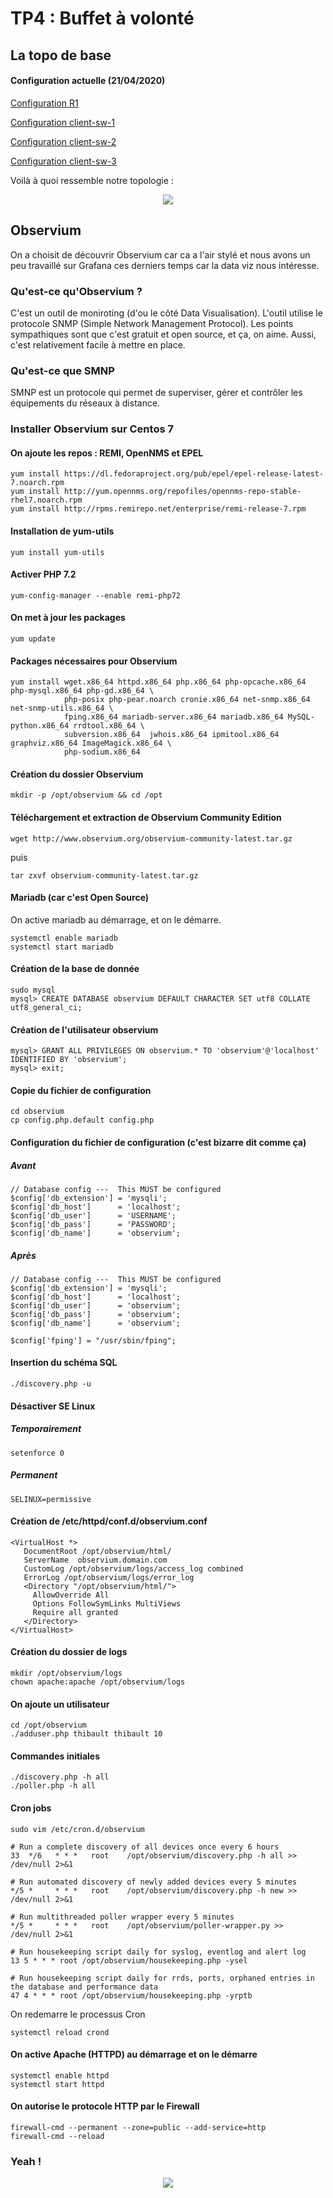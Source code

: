 # TP4 : Buffet à volonté

## La topo de base
#### Configuration actuelle (21/04/2020)

[Configuration R1](router.txt)

[Configuration client-sw-1](client-sw1.txt)

[Configuration client-sw-2](client-sw2.txt)

[Configuration client-sw-3](client-sw3.txt)

Voilà à quoi ressemble notre topologie :

<div align="center"><img src="./screens/topo.png" /></div>

## Observium

On a choisit de découvrir Observium car ca a l'air stylé et nous avons un peu travaillé sur Grafana ces derniers temps car la data viz nous intéresse.

### Qu'est-ce qu'Observium ?

C'est un outil de moniroting (d'ou le côté Data Visualisation). L'outil utilise le protocole SNMP (Simple Network Management Protocol). Les points sympathiques sont que c'est gratuit et open source, et ça, on aime. Aussi, c'est relativement facile à mettre en place.

### Qu'est-ce que SMNP

SMNP est un protocole qui permet de superviser, gérer et contrôler les équipements du réseaux à distance.

### Installer Observium sur Centos 7

#### On ajoute les repos : REMI, OpenNMS et EPEL

```
yum install https://dl.fedoraproject.org/pub/epel/epel-release-latest-7.noarch.rpm
yum install http://yum.opennms.org/repofiles/opennms-repo-stable-rhel7.noarch.rpm
yum install http://rpms.remirepo.net/enterprise/remi-release-7.rpm
```

#### Installation de yum-utils

`yum install yum-utils`

#### Activer PHP 7.2

`yum-config-manager --enable remi-php72`

#### On met à jour les packages

`yum update`

#### Packages nécessaires pour Observium

```
yum install wget.x86_64 httpd.x86_64 php.x86_64 php-opcache.x86_64 php-mysql.x86_64 php-gd.x86_64 \
            php-posix php-pear.noarch cronie.x86_64 net-snmp.x86_64 net-snmp-utils.x86_64 \
            fping.x86_64 mariadb-server.x86_64 mariadb.x86_64 MySQL-python.x86_64 rrdtool.x86_64 \
            subversion.x86_64  jwhois.x86_64 ipmitool.x86_64 graphviz.x86_64 ImageMagick.x86_64 \
            php-sodium.x86_64
```

#### Création du dossier Observium

`mkdir -p /opt/observium && cd /opt`

#### Téléchargement et extraction de Observium Community Edition

`wget http://www.observium.org/observium-community-latest.tar.gz`

puis

`tar zxvf observium-community-latest.tar.gz`

#### Mariadb (car c'est Open Source)

On active mariadb au démarrage, et on le démarre.

```
systemctl enable mariadb
systemctl start mariadb
```

#### Création de la base de donnée

```
sudo mysql
mysql> CREATE DATABASE observium DEFAULT CHARACTER SET utf8 COLLATE utf8_general_ci;
```

#### Création de l'utilisateur observium

```
mysql> GRANT ALL PRIVILEGES ON observium.* TO 'observium'@'localhost' IDENTIFIED BY 'observium';
mysql> exit;
```

#### Copie du fichier de configuration

```
cd observium
cp config.php.default config.php
```

#### Configuration du fichier de configuration (c'est bizarre dit comme ça)

##### Avant

```
// Database config ---  This MUST be configured
$config['db_extension'] = 'mysqli';
$config['db_host']      = 'localhost';
$config['db_user']      = 'USERNAME';
$config['db_pass']      = 'PASSWORD';
$config['db_name']      = 'observium';
```

##### Après

```
// Database config ---  This MUST be configured
$config['db_extension'] = 'mysqli';
$config['db_host']      = 'localhost';
$config['db_user']      = 'observium';
$config['db_pass']      = 'observium';
$config['db_name']      = 'observium';

$config['fping'] = "/usr/sbin/fping";
```

#### Insertion du schéma SQL

`./discovery.php -u`

#### Désactiver SE Linux

##### Temporairement

`setenforce 0`

##### Permanent

`SELINUX=permissive`

#### Création de /etc/httpd/conf.d/observium.conf

```
<VirtualHost *>
   DocumentRoot /opt/observium/html/
   ServerName  observium.domain.com
   CustomLog /opt/observium/logs/access_log combined
   ErrorLog /opt/observium/logs/error_log
   <Directory "/opt/observium/html/">
     AllowOverride All
     Options FollowSymLinks MultiViews
     Require all granted
   </Directory>
</VirtualHost>
```

#### Création du dossier de logs

```
mkdir /opt/observium/logs
chown apache:apache /opt/observium/logs
```

#### On ajoute un utilisateur

```
cd /opt/observium
./adduser.php thibault thibault 10
```

#### Commandes initiales

```
./discovery.php -h all
./poller.php -h all
```

#### Cron jobs

```
sudo vim /etc/cron.d/observium

# Run a complete discovery of all devices once every 6 hours
33  */6   * * *   root    /opt/observium/discovery.php -h all >> /dev/null 2>&1

# Run automated discovery of newly added devices every 5 minutes
*/5 *     * * *   root    /opt/observium/discovery.php -h new >> /dev/null 2>&1

# Run multithreaded poller wrapper every 5 minutes
*/5 *     * * *   root    /opt/observium/poller-wrapper.py >> /dev/null 2>&1

# Run housekeeping script daily for syslog, eventlog and alert log
13 5 * * * root /opt/observium/housekeeping.php -ysel

# Run housekeeping script daily for rrds, ports, orphaned entries in the database and performance data
47 4 * * * root /opt/observium/housekeeping.php -yrptb
```

On redemarre le processus Cron

`systemctl reload crond`

#### On active Apache (HTTPD) au démarrage et on le démarre

```
systemctl enable httpd
systemctl start httpd
```

#### On autorise le protocole HTTP par le Firewall

```
firewall-cmd --permanent --zone=public --add-service=http
firewall-cmd --reload
```

### Yeah !

<div align="center"><img src="./screens/observium_login.png" /></div>
